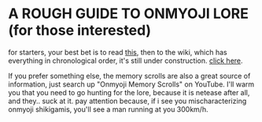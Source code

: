 # A ROUGH GUIDE TO ONMYOJI LORE (for those interested)

for starters, your best bet is to read [this](https://www.reddit.com/r/Onmyoji/comments/m41zha/onmyojis_lore_sort_of/), then to the wiki, which has everything in chronological order, it's still under construction. [click here](https://onmyoji.fandom.com/wiki/Events).

If you prefer something else, the memory scrolls are also a great source of information, just search up "Onmyoji Memory Scrolls" on YouTube. I'll warm you that you need to go hunting for the lore, because it is netease after all, and they.. suck at it.
pay attention because, if i see you mischaracterizing onmyoji shikigamis, you'll see a man running at you 300km/h.
